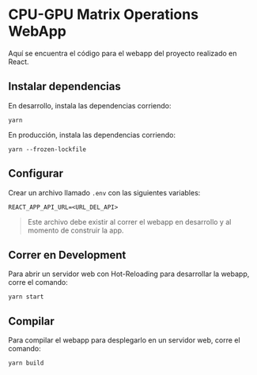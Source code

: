 # CPU-GPU Matrix Operations WebApp

Aquí se encuentra el código para el webapp del proyecto realizado en React.

## Instalar dependencias

En desarrollo, instala las dependencias corriendo:

```text
yarn
```

En producción, instala las dependencias corriendo:

```text
yarn --frozen-lockfile
```

## Configurar

Crear un archivo llamado `.env` con las siguientes variables:

```text
REACT_APP_API_URL=<URL_DEL_API>
```

> Este archivo debe existir al correr el webapp en desarrollo y al momento de construir la app.

## Correr en Development

Para abrir un servidor web con Hot-Reloading para desarrollar la webapp, corre el comando:

```text
yarn start
```

## Compilar

Para compilar el webapp para desplegarlo en un servidor web, corre el comando:

```text
yarn build
```
